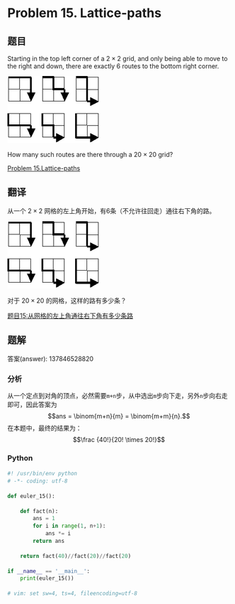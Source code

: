 Problem 15. Lattice-paths
==================================

## 题目

Starting in the top left corner of a $2 \times 2$ grid, and only being able to move to the right and down, there are exactly 6 routes to the bottom right corner.

![Problem 15](../images/p015-1.png)

How many such routes are there through a $20 \times 20$ grid?

[Problem 15.Lattice-paths](https://projecteuler.net/problem=15 "Problem 15")

## 翻译

从一个 $2 \times 2$ 网格的左上角开始，有6条（不允许往回走）通往右下角的路。

![题目15](../images/p015-1.png)

对于 $20 \times 20$ 的网格，这样的路有多少条？

[题目15:从网格的左上角通往右下角有多少条路](http://pe.spiritzhang.com/index.php/2011-05-11-09-44-54/16-152020 "题目15")

## 题解

答案(answer): 137846528820

### 分析

从一个定点到对角的顶点，必然需要`m+n`步，从中选出`m`步向下走，另外`n`步向右走即可，因此答案为 $$ans = \binom{m+n}{m} = \binom{m+m}{n}.$$
在本题中，最终的结果为：$$\frac {40!}{20! \times 20!}$$

### Python

~~~python
#! /usr/bin/env python
# -*- coding: utf-8

def euler_15():

    def fact(n):
        ans = 1
        for i in range(1, n+1):
            ans *= i
        return ans

    return fact(40)//fact(20)//fact(20)

if __name__ == '__main__':
    print(euler_15())

# vim: set sw=4, ts=4, fileencoding=utf-8
~~~
